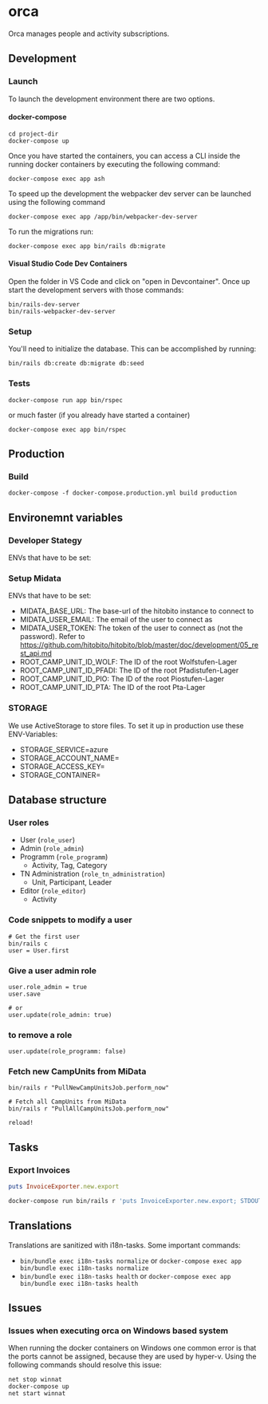 # orca

Orca manages people and activity subscriptions.

## Development

### Launch

To launch the development environment there are two options.

#### docker-compose

```
cd project-dir
docker-compose up
```

Once you have started the containers, you can access a CLI inside the running docker containers by executing the following command:

```
docker-compose exec app ash
```

To speed up the development the webpacker dev server can be launched using the following command

```
docker-compose exec app /app/bin/webpacker-dev-server
```

To run the migrations run:


```
docker-compose exec app bin/rails db:migrate
```


#### Visual Studio Code Dev Containers

Open the folder in VS Code and click on "open in Devcontainer". Once up start the development servers with those commands:

```
bin/rails-dev-server
bin/rails-webpacker-dev-server
```

### Setup

You'll need to initialize the database. This can be accomplished by running:

```
bin/rails db:create db:migrate db:seed
```

### Tests

```
docker-compose run app bin/rspec
```

or much faster (if you already have started a container)

```
docker-compose exec app bin/rspec
```

## Production

### Build

```
docker-compose -f docker-compose.production.yml build production
```

## Environemnt variables

### Developer Stategy

ENVs that have to be set:

### Setup Midata

ENVs that have to be set:

- MIDATA_BASE_URL: The base-url of the hitobito instance to connect to
- MIDATA_USER_EMAIL: The email of the user to connect as
- MIDATA_USER_TOKEN: The token of the user to connect as (not the password). Refer to https://github.com/hitobito/hitobito/blob/master/doc/development/05_rest_api.md
- ROOT_CAMP_UNIT_ID_WOLF: The ID of the root Wolfstufen-Lager
- ROOT_CAMP_UNIT_ID_PFADI: The ID of the root Pfadistufen-Lager
- ROOT_CAMP_UNIT_ID_PIO: The ID of the root Piostufen-Lager
- ROOT_CAMP_UNIT_ID_PTA: The ID of the root Pta-Lager

### STORAGE

We use ActiveStorage to store files. To set it up in production use these ENV-Variables:

- STORAGE_SERVICE=azure
- STORAGE_ACCOUNT_NAME=
- STORAGE_ACCESS_KEY=
- STORAGE_CONTAINER=

## Database structure

### User roles

- User (`role_user`)
- Admin (`role_admin`)
- Programm (`role_programm`)
  - Activity, Tag, Category
- TN Administration (`role_tn_administration`)
  - Unit, Participant, Leader
- Editor (`role_editor`)
  - Activity

### Code snippets to modify a user

```
# Get the first user
bin/rails c
user = User.first
```

### Give a user admin role

```
user.role_admin = true
user.save

# or
user.update(role_admin: true)
```

### to remove a role

```
user.update(role_programm: false)
```

### Fetch new CampUnits from MiData

```
bin/rails r "PullNewCampUnitsJob.perform_now"

# Fetch all CampUnits from MiData
bin/rails r "PullAllCampUnitsJob.perform_now"

reload!
```

## Tasks

### Export Invoices

```ruby
puts InvoiceExporter.new.export
```

```bash
docker-compose run bin/rails r 'puts InvoiceExporter.new.export; STDOUT.flush' > tmp/export.csv
```

## Translations

Translations are sanitized with i18n-tasks. Some important commands:

* `bin/bundle exec i18n-tasks normalize` or `docker-compose exec app bin/bundle exec i18n-tasks normalize`
* `bin/bundle exec i18n-tasks health` or `docker-compose exec app bin/bundle exec i18n-tasks health`

## Issues

### Issues when executing orca on Windows based system

When running the docker containers on Windows one common error is that the ports cannot be assigned, because they are used by hyper-v. Using the following commands should resolve this issue:

```
net stop winnat
docker-compose up
net start winnat
```
